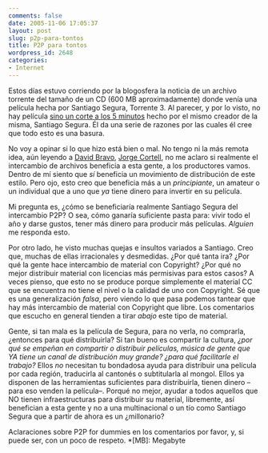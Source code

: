 ```yaml
---
comments: false
date: 2005-11-06 17:05:37
layout: post
slug: p2p-para-tontos
title: P2P para tontos
wordpress_id: 2648
categories:
- Internet
---
```


Estos días estuvo corriendo por la blogosfera la noticia de un archivo torrente del tamaño de un CD (600 MB aproximadamente) donde venía una película hecha por Santiago Segura, Torrente 3. Al parecer, y por lo visto, no hay película [sino un corte a los 5 minutos](http://www.proyectoisla.com/mangasverdes/?p=1256) hecho por el mismo creador de la misma, Santiago Segura. Él da una serie de razones por las cuales él cree que todo esto es una basura.





No voy a opinar si lo que hizo está bien o mal. No tengo ni la más remota idea, aún leyendo a [David Bravo](http://www.filmica.com/david_bravo/), [Jorge Cortell](http://jorge.cortell.net), no me aclaro si realmente el intercambio de archivos beneficia a esta gente, a los productores vamos. Dentro de mí siento que _sí_ beneficia un movimiento de distribución de este estilo. Pero ojo, esto creo que beneficia más a un _principiante_, un amateur o un individual que a uno que _ya_ tiene dinero para invertir en su película.





Mi pregunta es, ¿cómo se beneficiaría realmente Santiago Segura del intercambio P2P? O sea, cómo ganaría suficiente pasta para: vivir todo el año y darse gustos, tener más dinero para producir más películas. _Alguien_ me responda esto.





Por otro lado, he visto muchas quejas e insultos variados a Santiago. Creo que, muchas de ellas irracionales y desmedidas. ¿Por qué tanta ira? ¿Por qué la gente hace intercambio de material con Copyright? ¿Por qué no mejor distribuir material con licencias más permisivas para estos casos? A veces pienso, que esto no se produce porque simplemente el material CC que se encuentra no tiene el nivel o la calidad de uno con Copyright. Sé que es una generalización _falsa_, pero viendo lo que pasa podemos tantear que hay más intercambio de material con Copyright que libre. Los comentarios que escucho en general tienden a tirar _abajo_ este tipo de material.





Gente, si tan mala es la película de Segura, para no verla, no comprarla, ¿entonces para qué distribuirla? Si tan bueno es compartir la cultura, _¿por qué se empeñan en compartir o distribuir películas, música de gente que YA tiene un canal de distribución muy grande? ¿para qué facilitarle el trabajo?_ Ellos _no_ necesitan tu bondadosa ayuda para distribuir una película por cada región, traducirla al cantonés o subtitularla al mongol. Ellos ya disponen de las herramientas suficientes para distribuirla, tienen dinero –para eso venden la película–. Porqué no mejor, ayudar a todos aquellos que NO tienen infraestructuras para distribuir su material, libremente, así benefician a esta gente y no a una multinacional o un tío como Santiago Segura que a partir de ahora es un ¿millonario?





Aclaraciones sobre P2P for dummies en los comentarios por favor, y, si puede ser, con un poco de respeto.
  *[MB]: Megabyte
